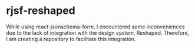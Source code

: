 # rjsf-reshaped
While using react-jsonschema-form, I encountered some inconveniences due to the lack of integration with the design system, Reshaped. Therefore, I am creating a repository to facilitate this integration.
